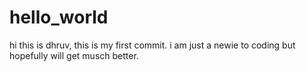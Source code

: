 # hello_world
hi this is dhruv, this is my first commit. i am just a newie to coding but hopefully will get musch better.
